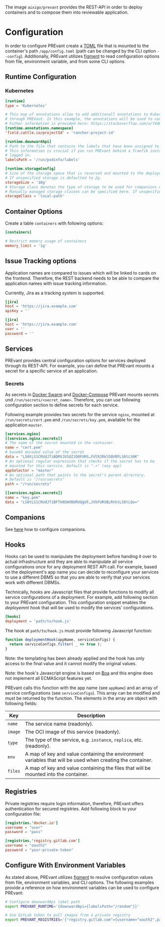 The image `aixigo/prevant` provides the REST-API in order to deploy containers and to compose them into reviewable application.

# Configuration

In order to configure PREvant create a [TOML](https://github.com/toml-lang/toml) file that is mounted to the container's path `/app/config.toml` (path can be changed by the CLI option `--config`). Additionally, PREvant utilizes [figment][1] to read configuration options from file, environment variable, and from some CLI options.

## Runtime Configuration

### Kubernetes

```toml
[runtime]
type = 'Kubernetes'

# This map of annotations allow to add additionall annotations to Kubernetes namespaces that will be created
# through PREVant. In this example, the annotations will be used to connect the namespaces to a Rancher project.
# Futher information is provided here: https://stackoverflow.com/a/74405246/5088458
[runtime.annotations.namespace]
'field.cattle.io/projectId' = 'rancher-project-id'

[runtime.downwardApi]
# Path to the file that contains the labels that have been assigned to the PREvant deployemnt itself.
# This information is crucial if you run PREvant behind a Traefik instance that enforces the user ot be
# logged in.
labelsPath = '/run/podinfo/labels'

[runtime.storageConfig]
# Size of the storage space that is reserved and mounted to the deployed companion with storage.
# If unspecified storage is defaulted to 2g.
storageSize = '10g'
# Storage class denotes the type of storage to be used for companions deployed with storage.
# Manually managed storage classes can be specified here. If unspecified default storage class will be used.
storageClass = 'local-path'
```

## Container Options

Create a table `containers` with following options:

```toml
[containers]

# Restrict memory usage of containers
memory_limit = '1g'
```

## Issue Tracking options

Application names are compared to issues which will be linked to cards on the frontend. Therefore, the REST backend needs to be able to compare the application names with issue tracking information.

Currently, Jira as a tracking system is supported.

```toml
[jira]
host = 'https://jira.example.com'
apiKey = ''
```

```toml
[jira]
host = 'https://jira.example.com'
user = ''
password = ''
```

## Services

PREvant provides central configuration options for services deployed through its REST-API. For example, you can define that PREvant mounts a secret for a specific service of an application.

### Secrets

As secrets in [Docker Swarm](https://docs.docker.com/engine/swarm/secrets/) and [Docker-Compose](https://docs.docker.com/compose/compose-file/#secrets) PREvant mounts secrets und `/run/secrets/<secret_name>`. Therefore, you can use following configuration section to define secrets for each service.

Following example provides two secrets for the service `nginx`, mounted at `/run/secrets/cert.pem` and `/run/secrets/key.pem`, available for the application `master`.

```toml
[services.nginx]
[[services.nginx.secrets]]
# The name of the secret mounted in the container.
name = "cert.pem"
# base64 encoded value of the secret
data = "LS0tLS1CRUdJTiBDRVJUSUZJQ0FURS…FUlRJRklDQVRFLS0tLS0K"
# An optional regular expression that checks if the secret has to be
# mounted for this service. Default is ".+" (any app)
appSelector = "master"
# An optional path that points to the secret's parent directory.
# Default is "/run/secrets"
path = "/run/secrets"

[[services.nginx.secrets]]
name = "key.pem"
data = "LS0tLS1CRUdJTiBFTkNSWVBURUQgUF…JVkFURSBLRVktLS0tLQo="
```

## Companions

See [here](../docs/companions.md) how to configure companions.

## Hooks

Hooks can be used to manipulate the deployment before handing it over to actual infrastructure and they are able to manipulate all service configurations once for any deployment REST API call. For example, based on the deployment's app name you can decide to reconfigure your services to use a different DBMS so that you are able to verify that your services work with different DBMSs.

Technically, hooks are Javascript files that provide functions to modify all service configurations of a deployment. For example, add following section to your PREvant configuration. This configuration snippet enables the _deployemnt hook_ that will be used to modify the services' configurations.

```toml
[hooks]
deployment = 'path/to/hook.js'
```

The hook at `path/to/hook.js` must provide following Javascript function:

```javascript
function deploymentHook(appName, serviceConfigs) {
  return serviceConfigs.filter( _ => true );
}
```

Note: the templating has been already applied and the hook has only access to the final value and it cannot modify the original values.

Note: the hook's Javascript engine is based on [Boa](https://github.com/boa-dev/boa) and this engine does not implement all ECMAScript features yet.

PREvant calls this function with the app name (see `appName`) and an array of service configurations (see `serviceConfigs`). This array can be modified and must be returned by the function. The elements in the array are object with following fields:

| Key           | Description                                                                                                |
|---------------|------------------------------------------------------------------------------------------------------------|
| `name`        | The service name (readonly).                                                                               |
| `image`       | The OCI image of this service (readonly).                                                                  |
| `type`        | The type of the service, e.g. `instance`, `replica`, etc. (readonly).                                      |
| `env`         | A map of key and value containing the environment variables that will be used when creating the container. |
| `files`       | A map of key and value containing the files that will be mounted into the container.                       |

## Registries

Private registries require login information, therefore, PREvant offers authentication for secured registries. Add following block to your configuration file:

```toml
[registries.'docker.io']
username = "user"
password = "pass"

[registries.'registry.gitlab.com']
username = "oauth2"
password = "your-private-token"
```

## Configure With Environment Variables

As stated above, PREvant utilizes [figment][1] to resolve configuration values from file, environment variables, and CLI options. The following examples provide a reference on how environment variables can be used to configure PREvant:

```bash
# Configure downwardApi label path
export PREVANT_RUNTIME='{downwardApi={labelsPath="/random"}}'

# Use GitLab token to pull images from a private registry
export PREVANT_REGISTRIES='{"registry.gitlab.com"={username="oauth2",password="your-private-token"}}'
```

[1]: https://docs.rs/figment/latest/figment/#overview
